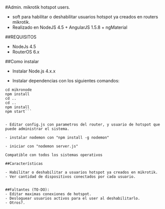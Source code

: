 #Admin. mikrotik hotspot users.

 - soft para habilitar o deshabilitar usuarios hotspot ya creados en routers mikrotik.
 - Realizado en NodeJS 4.5 + AngularJS 1.5.8 + ngMaterial
 
##REQUISITOS
- NodeJs 4.5
- RouterOS 6.x

##Como instalar
- Instalar Node.js 4.x.x

- Instalar dependencias con los siguientes comandos:

```cd node_modules
cd mikronode
npm install
cd ..
cd ..
npm install
npm start```


- Editar config.js con parametros del router, y usuario de hotspot que puede administrar el sistema.

- instalar nodemon con "npm install -g nodemon"

- iniciar con "nodemon server.js"

Compatible con todos los sistemas operativos

##Características

- Habilitar o deshabilitar a usuarios hotspot ya creados en mikrotik.
- Ver cantidad de dispositivos conectados por cada usuario.


##Faltantes (TO-DO):
- Editar maximas conexiones de hotspot.
- Desloguear usuarios activos para el user al deshabilitarlo.
- Otros?.
